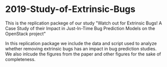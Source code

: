 # 2019-Study-of-Extrinsic-Bugs

This is the replication packege of our study "Watch out for Extrinsic Bugs! A Case Study of their Impact in Just-In-Time Bug Prediction Models on the OpenStack project"

In this replication package we include the data and script used to analyze whether removing extrinsic bugs has an impact in bug prediction studies.  We also inlcude the figures from the paper and other figures for the sake of completeness.  

